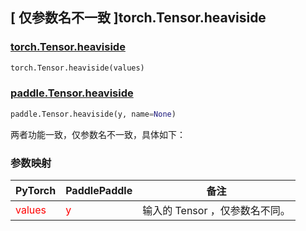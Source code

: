 ## [ 仅参数名不一致 ]torch.Tensor.heaviside

### [torch.Tensor.heaviside](https://pytorch.org/docs/stable/generated/torch.Tensor.heaviside.html?highlight=torch+tensor+heaviside#torch.Tensor.heaviside)

```python
torch.Tensor.heaviside(values)
```

### [paddle.Tensor.heaviside](https://www.paddlepaddle.org.cn/documentation/docs/zh/api/paddle/Tensor_cn.html#heaviside-y-name-none)

```python
paddle.Tensor.heaviside(y, name=None)
```

两者功能一致，仅参数名不一致，具体如下：
### 参数映射
| PyTorch                           | PaddlePaddle                 | 备注                                                   |
|-----------------------------------|------------------------------| ------------------------------------------------------ |
| <font color='red'> values </font> | <font color='red'> y </font> | 输入的 Tensor ，仅参数名不同。                                     |
